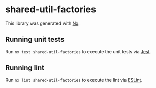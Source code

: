 # shared-util-factories

This library was generated with [Nx](https://nx.dev).

## Running unit tests

Run `nx test shared-util-factories` to execute the unit tests via [Jest](https://jestjs.io).

## Running lint

Run `nx lint shared-util-factories` to execute the lint via [ESLint](https://eslint.org/).

